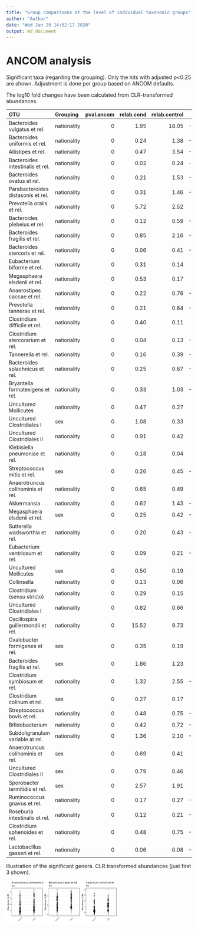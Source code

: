 ```yaml
---
title: "Group comparisons at the level of individual taxonomic groups"
author: "Author"
date: "Wed Jan 29 14:52:17 2020"
output: md_document
---
```




# ANCOM analysis

Significant taxa (regarding the grouping). Only the hits with adjusted p<0.25 are shown. Adjustment is done per group based on ANCOM defaults.

The log10 fold changes have been calculated from CLR-transformed abundances.


|OTU                                |Grouping    | pval.ancom| relab.cond| relab.control|    log10FC|
|:----------------------------------|:-----------|----------:|----------:|-------------:|----------:|
|Bacteroides vulgatus et rel.       |nationality |          0|       1.95|         18.05| -1.0514589|
|Bacteroides uniformis et rel.      |nationality |          0|       0.24|          1.38| -0.9104686|
|Allistipes et rel.                 |nationality |          0|       0.47|          3.54| -0.7969203|
|Bacteroides intestinalis et rel.   |nationality |          0|       0.02|          0.24| -0.7891129|
|Bacteroides ovatus et rel.         |nationality |          0|       0.21|          1.53| -0.7554616|
|Parabacteroides distasonis et rel. |nationality |          0|       0.31|          1.46| -0.7025511|
|Prevotella oralis et rel.          |nationality |          0|       5.72|          2.52|  0.6718835|
|Bacteroides plebeius et rel.       |nationality |          0|       0.12|          0.59| -0.5952976|
|Bacteroides fragilis et rel.       |nationality |          0|       0.85|          2.16| -0.5820670|
|Bacteroides stercoris et rel.      |nationality |          0|       0.06|          0.41| -0.5571033|
|Eubacterium biforme et rel.        |nationality |          0|       0.31|          0.14|  0.5543348|
|Megasphaera elsdenii et rel.       |nationality |          0|       0.53|          0.17|  0.4766201|
|Anaerostipes caccae et rel.        |nationality |          0|       0.22|          0.76| -0.4583476|
|Prevotella tannerae et rel.        |nationality |          0|       0.21|          0.64| -0.4391163|
|Clostridium difficile et rel.      |nationality |          0|       0.40|          0.11|  0.3746063|
|Clostridium stercorarium et rel.   |nationality |          0|       0.04|          0.13| -0.3585430|
|Tannerella et rel.                 |nationality |          0|       0.16|          0.39| -0.3565710|
|Bacteroides splachnicus et rel.    |nationality |          0|       0.25|          0.67| -0.3221227|
|Bryantella formatexigens et rel.   |nationality |          0|       0.33|          1.03| -0.3003171|
|Uncultured Mollicutes              |nationality |          0|       0.47|          0.27|  0.2903385|
|Uncultured Clostridiales I         |sex         |          0|       1.08|          0.33|  0.2885445|
|Uncultured Clostridiales II        |nationality |          0|       0.91|          0.42|  0.2840167|
|Klebisiella pneumoniae et rel.     |nationality |          0|       0.18|          0.04|  0.2811575|
|Streptococcus mitis et rel.        |sex         |          0|       0.26|          0.45| -0.2705898|
|Anaerotruncus colihominis et rel.  |nationality |          0|       0.65|          0.49|  0.2560878|
|Akkermansia                        |nationality |          0|       0.62|          1.43| -0.2509312|
|Megasphaera elsdenii et rel.       |sex         |          0|       0.25|          0.42| -0.2481709|
|Sutterella wadsworthia et rel.     |nationality |          0|       0.20|          0.43| -0.2406611|
|Eubacterium ventriosum et rel.     |nationality |          0|       0.09|          0.21| -0.2401756|
|Uncultured Mollicutes              |sex         |          0|       0.50|          0.19|  0.2399720|
|Collinsella                        |nationality |          0|       0.13|          0.06|  0.2392858|
|Clostridium (sensu stricto)        |nationality |          0|       0.29|          0.15|  0.2392481|
|Uncultured Clostridiales I         |nationality |          0|       0.82|          0.66|  0.2316897|
|Oscillospira guillermondii et rel. |nationality |          0|      15.52|          9.73|  0.2146066|
|Oxalobacter formigenes et rel.     |sex         |          0|       0.35|          0.19|  0.2119706|
|Bacteroides fragilis et rel.       |sex         |          0|       1.86|          1.23|  0.2098625|
|Clostridium symbiosum et rel.      |nationality |          0|       1.32|          2.55| -0.2011742|
|Clostridium colinum et rel.        |sex         |          0|       0.27|          0.17|  0.1961549|
|Streptococcus bovis et rel.        |nationality |          0|       0.48|          0.75| -0.1929556|
|Bifidobacterium                    |nationality |          0|       0.42|          0.72| -0.1901565|
|Subdoligranulum variable at rel.   |nationality |          0|       1.36|          2.10| -0.1679516|
|Anaerotruncus colihominis et rel.  |sex         |          0|       0.69|          0.41|  0.1593207|
|Uncultured Clostridiales II        |sex         |          0|       0.79|          0.46|  0.1547933|
|Sporobacter termitidis et rel.     |sex         |          0|       2.57|          1.91|  0.1405738|
|Ruminococcus gnavus et rel.        |nationality |          0|       0.17|          0.27| -0.1356139|
|Roseburia intestinalis et rel.     |nationality |          0|       0.12|          0.21| -0.1191546|
|Clostridium sphenoides et rel.     |nationality |          0|       0.48|          0.75| -0.0903353|
|Lactobacillus gasseri et rel.      |nationality |          0|       0.06|          0.08| -0.0732163|


Illustration of the significant genera. CLR transformed abundances (just first 3 shown).

<img src="figure/tops-1.png" title="plot of chunk tops" alt="plot of chunk tops" width="20%" /><img src="figure/tops-2.png" title="plot of chunk tops" alt="plot of chunk tops" width="20%" /><img src="figure/tops-3.png" title="plot of chunk tops" alt="plot of chunk tops" width="20%" />



